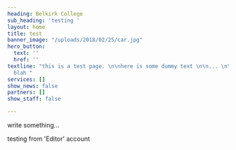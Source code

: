 ```yaml
---
heading: Belkirk College
sub_heading: 'testing '
layout: home
title: test
banner_image: "/uploads/2018/02/25/car.jpg"
hero_button:
  text: ''
  href: ''
textline: "this is a test page. \n\nhere is some dummy text \n\n... \n\nblah blah
  blah "
services: []
show_news: false
partners: []
show_staff: false

---
```

write something... 

testing from 'Editor' account 